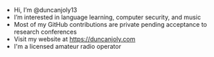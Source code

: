 - Hi, I’m @duncanjoly13
- I’m interested in language learning, computer security, and music
- Most of my GitHub contributions are private pending acceptance to research conferences
- Visit my website at https://duncanjoly.com
- I'm a licensed amateur radio operator

<!---
duncanjoly13/duncanjoly13 is a ✨ special ✨ repository because its `README.md` (this file) appears on your GitHub profile.
You can click the Preview link to take a look at your changes.
--->
